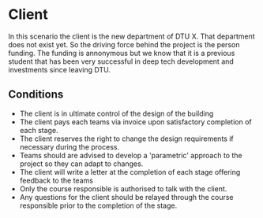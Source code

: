 # Client

In this scenario the client is the new department of DTU X. That department does not exist yet. So the driving force behind the project is the person funding. The funding is annonymous but we know that it is a previous student that has been very successful in deep tech development and investments since leaving DTU.

## Conditions
* The client is in ultimate control of the design of the building
* The client pays each teams via invoice upon satisfactory completion of each stage.
* The client reserves the right to change the design requirements if necessary during the process.
* Teams should are advised to develop a 'parametric' approach to the project so they can adapt to changes.
* The client will write a letter at the completion of each stage offering feedback to the teams
* Only the course responsible is authorised to talk with the client.
* Any questions for the client should be relayed through the course responsible prior to the completion of the stage.
